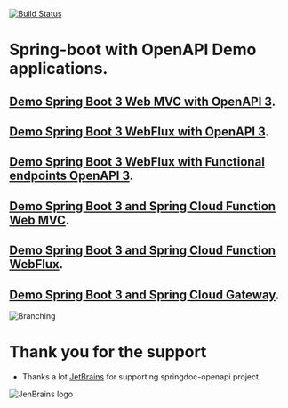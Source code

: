 [![Build Status](https://ci-cd.springdoc.org:8443/buildStatus/icon?job=springdoc-demos%2F2.x)](https://ci-cd.springdoc.org:8443/job/springdoc-demos/job/2.x/)

# Spring-boot with OpenAPI Demo applications.

## [Demo Spring Boot 3 Web MVC with OpenAPI 3](https://demos.springdoc.org/demo-spring-boot-3-webmvc).

## [Demo Spring Boot 3 WebFlux with OpenAPI 3](https://demos.springdoc.org/demo-spring-boot-3-webflux/swagger-ui.html).

## [Demo Spring Boot 3 WebFlux with Functional endpoints OpenAPI 3](https://demos.springdoc.org/demo-spring-boot-3-webflux-functional/swagger-ui.html).

## [Demo Spring Boot 3 and Spring Cloud Function Web MVC](https://demos.springdoc.org/spring-cloud-function-webmvc).

## [Demo Spring Boot 3 and Spring Cloud Function WebFlux](http://158.101.191.70:8085/swagger-ui.html).

## [Demo Spring Boot 3 and Spring Cloud Gateway](https://demos.springdoc.org/demo-microservices/swagger-ui.html).


![Branching](https://springdoc.org/images/pets.png)

# **Thank you for the support**

* Thanks a lot [JetBrains](https://www.jetbrains.com/?from=springdoc-openapi) for
  supporting springdoc-openapi project.

![JenBrains logo](https://springdoc.org/images/jetbrains.svg)





